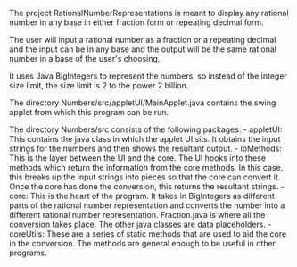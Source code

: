 The project RationalNumberRepresentations is meant to display any rational number in any base in either fraction form or repeating decimal form. 

The user will input a rational number as a fraction or a repeating decimal and the input can be in any base and 
	the output will be the same rational number in a base of the user's choosing.

It uses Java BigIntegers to represent the numbers, so instead of the integer size limit, the size limit is 2 to the power 2 billion. 

The directory Numbers/src/appletUI/MainApplet.java contains the swing applet from which this program can be run. 

The directory Numbers/src consists of the following packages:
	- appletUI: This contains the java class in which the applet UI sits. It obtains the input strings for the numbers
				and then shows the resultant output. 
	- ioMethods: This is the layer between the UI and the core. The UI hooks into these methods which return
				 the information from the core methods. In this case, this breaks up the input strings
				 into pieces so that the core can convert it. Once the core has done the conversion, this returns the
				 resultant strings. 
	- core: This is the heart of the program. It takes in BigIntegers as different parts of the rational number representation
				 and converts the number into a different rational number representation. Fraction.java is where all the
				 conversion takes place. The other java classes are data placeholders. 
	- coreUtils: These are a series of static methods that are used to aid the core in the conversion. The methods are general
				 enough to be useful in other programs. 